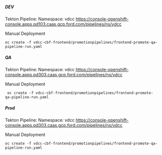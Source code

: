 ##### DEV
Tekton Pipeline:
	Namespace: vdcc
	https://console-openshift-console.apps.pd103.caas.gcp.ford.com/pipelines/ns/vdcc

Manual Deployment
```
oc create -f vdcc-cbf-frontend/promotionpipelines/frontend-promote-qa-pipeline-run.yaml
```
##### QA
Tekton Pipeline:
	Namespace: vdcc
	https://console-openshift-console.apps.pd303.caas.gcp.ford.com/pipelines/ns/vdcc

 Manual Deployment
```
 oc create -f vdcc-cbf-frontend/promotionpipelines/frontend-promote-qa-pipeline-run.yaml
```

##### Prod
Tekton Pipeline:
	Namespace: vdcc
	https://console-openshift-console.apps.pd303.caas.gcp.ford.com/pipelines/ns/vdcc

Manual Deployment
```
oc create -f vdcc-cbf-frontend/promotionpipelines/frontend-promote-qa-pipeline-run.yaml
```


